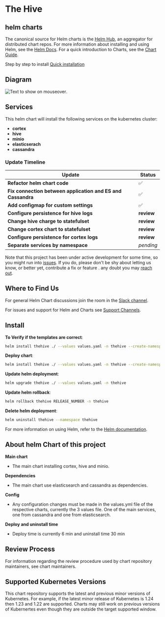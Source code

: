 # The Hive

## helm charts
The canonical source for Helm charts is the [Helm Hub](https://hub.helm.sh/), an aggregator for distributed chart repos.
For more information about installing and using Helm, see the
[Helm Docs](https://helm.sh/docs/). For a quick introduction to Charts, see the [Chart Guide](https://helm.sh/docs/topics/charts/).


Step by step to install [Quick installation](https://github.com/StrangeBeeCorp/helm-charts/tree/main#install)

## Diagram
![](https://res.cloudinary.com/drtwg9pdt/image/upload/v1655287944/diagram_iiqfzr.png "Text to show on mouseover").

## Services

This helm chart will install the following services on the kubernetes cluster:

- **cortex**
- **hive**
- **minio**
- **elasticserach**
- **cassandra**

### Update Timeline

| Update                                                      | Status             |
| ----------------------------------------------------------- | ------------------ |
| **Refactor helm chart code**                                | :white_check_mark: |
| **Fix connection between application and ES and Cassandra** | :white_check_mark: |
| **Add configmap for custom settings**                       | :white_check_mark: |
| **Configure persistence for hive logs**                     | **review**         |
| **Change hive charge to statefulset**                       | **review**         |
| **Change cortex chart to statefulset**                      | **review**         |
| **Configure persistence for cortex logs**                   | **review**         |
| **Separate services by namespace**                          | _pending_          |

Note that this project has been under active development for some time, so you might run into [issues](https://github.com/StrangeBeeCorp/helm-charts/issues). If you do, please don't be shy about letting us know, or better yet, contribute a fix or feature . any doubt you may [reach out](#where-to-find-us).

## Where to Find Us

For general Helm Chart discussions join the room in the [Slack channel](https://ezops.slack.com/archives/C03DH7JBADR).

For issues and support for Helm and Charts see [Support Channels](CONTRIBUTING.md#support-channels).

## Install

**To Verify if the templates are correct**:

```bash
helm install thehive ./ --values values.yaml -n thehive --create-namespace --dry-run --debug && helm lint
```

**Deploy chart**:

```bash
helm install thehive ./ --values values.yaml -n thehive --create-namespace
```

**Update helm deployment**:

```bash
helm upgrade thehive ./ --values values.yaml -n thehive
```

**Update helm rollback**:

```bash
helm rollback thehive RELEASE_NUMBER -n thehive 
```

**Delete helm deployment**:

```bash
helm uninstall thehive --namespace thehive
```

For more information on using Helm, refer to the [Helm documentation](https://github.com/kubernetes/helm#docs).

## About helm Chart of this project

**Main chart**
- The main chart installing cortex, hive and minio.

**Dependencies**
- The main chart use elasticsearch and cassandra as dependencies.

**Config**
 - Any configuration changes must be made in the values.yml file of the respective charts, currently the 3 values ​​file. One of the main services, one from cassandra and one from elasticsearch.

**Deploy and uninstall time**
 - Deploy time is currently 6 min and uninstall time 30 min

## Review Process

For information regarding the review procedure used by chart repository maintainers, see chart maintainers.

## Supported Kubernetes Versions

This chart repository supports the latest and previous minor versions of Kubernetes. For example, if the latest minor release of Kubernetes is 1.24 then 1.23 and 1.22 are supported. Charts may still work on previous versions of Kubernertes even though they are outside the target supported window.
